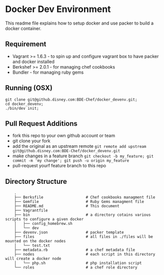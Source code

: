 Docker Dev Environment
======================
This readme file explains how to setup docker and use packer to build a docker container.

Requirement
-----------
* Vagrant >= 1.6.3      - to spin up and configure vagrant box to have packer and docker installed
* Berkshef >= 2.0.1     - for managing chef cookbooks
* Bundler               - for managing ruby gems

Running (OSX)
--------------
```
git clone git@github.disney.com:BDE-Chef/docker_devenv.git;
cd docker_devenv;
./bin/dev init;
```

Pull Request Additions
-------------
* fork this repo to your own github account or team
* git clone your fork
* add the original as an upstream remote `git remote add upstream git@github.disney.com:BDE-Chef/docker_devenv.git`
* make changes in a feature branch `git checkout -b my_feature; git commit -m 'my change'; git push -u origin my_feature`
* pull-request yourf feature branch to this repo


Directory Structure
-------------------
```
    .
    ├── Berksfile                   # Chef cookbooks managment file
    ├── Gemfile                     # Ruby Gems managment file
    ├── README.md                   # This document
    ├── Vagrantfile
    ├── bin                         # a directory cotains various scripts to configure a given docker 
    │   ├── config_homebrew.sh
    │   └── dev
    ├── devenv.json                 # packer template
    ├── files                       # all files in ./files will be mounted on the docker nodes
    │   └── test.txt
    ├── metadata.rb                 # a chef metadata file
    ├── nodes                       # each script in this directory will create a docker node
    │   └── php.sh                  # php installation script
    └── roles                       # a chef role directory
```
